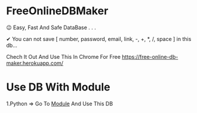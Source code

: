 # FreeOnlineDBMaker

😉 Easy, Fast And Safe DataBase . . .

✔ You can not save [ number, password, email, link, -, +, *, /, space ] in this db...

Chech It Out And Use This In Chrome For Free  https://free-online-db-maker.herokuapp.com/


# Use DB With Module

  1.Python => Go To <a href="https://ultrontheai.github.io/FreeOnlineDBMaker/module/Python.html">Module</a> And Use This DB
 

